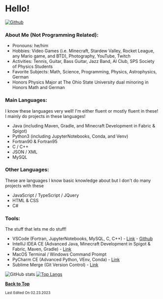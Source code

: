 # Hello!

[![Github](https://img.shields.io/github/followers/RandomKiddo?label=Follow&style=social)](https://github.com/RandomKiddo)

### About Me (Not Programming Related):

- Pronouns: he/him
- Hobbies: Video Games (i.e. Minecraft, Stardew Valley, Rocket League, any Mario game, and BTD), Photography, YouTube, Twitch
- Activities: Tennis, Guitar, Bass Guitar, Jazz Band, AI Club, SPS Society of Physics Students
- Favorite Subjects: Math, Science, Programming, Physics, Astrophysics, German
- Honors Physics Major at The Ohio State University dual minoring in Honors Math and German

### Main Languages:

I know these languages very well! I'm either fluent or mostly fluent in these! I mainly do projects in these languages!

- Java (including Maven, Gradle, and Minecraft Development in Fabric & Spigot) 
- Python3 (including JupyterNotebooks, Conda, and Venv)
- Fortran90 & Fortran95
- C / C++
- JSON / XML
- MySQL

### Other Languages:

These are languages I know basic knowledge about but I don't do many projects with these

- JavaScript / TypeScript / JQuery
- HTML & CSS
- C#

### Tools:

The stuff that lets me do stuff!

- VSCode (Fortran, JupyterNotebooks, MySQL, C, C++) - [Link](https://code.visualstudio.com) - [Github](https://github.com/Microsoft/vscode)
- IntelliJ IDEA CE (Advanced Java, Minecraft Development in Spigot & Fabric, Maven, Gradle) - [Link](https://www.jetbrains.com/idea/download/)
- MacOS Terminal / Windows Command Prompt
- PyCharm CE (Advanced Python, VEnv, Conda) - [Link](https://www.jetbrains.com/pycharm/download/)
- Sublime Merge (Git Version Control) - [Link](https://www.sublimemerge.com)

![GitHub stats](https://github-readme-stats.vercel.app/api?username=RandomKiddo&show_icons=true&theme=midnight-purple)
[![Top Langs](https://github-readme-stats.vercel.app/api/top-langs/?username=RandomKiddo&layout=compact&theme-midnight-purple)](https://github.com/anuraghazra/github-readme-stats)

<b>[Back to Top](#hello)</b>

<sub>Last Edited On 02.23.2023</sub>
